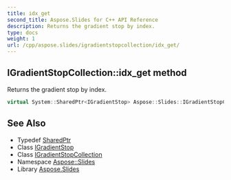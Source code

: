 ```yaml
---
title: idx_get
second_title: Aspose.Slides for C++ API Reference
description: Returns the gradient stop by index.
type: docs
weight: 1
url: /cpp/aspose.slides/igradientstopcollection/idx_get/
---
```

## IGradientStopCollection::idx_get method


Returns the gradient stop by index.

```cpp
virtual System::SharedPtr<IGradientStop> Aspose::Slides::IGradientStopCollection::idx_get(int32_t index)=0
```

## See Also

* Typedef [SharedPtr](../../../system/sharedptr/)
* Class [IGradientStop](../../igradientstop/)
* Class [IGradientStopCollection](../)
* Namespace [Aspose::Slides](../../)
* Library [Aspose.Slides](../../../)
